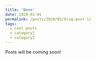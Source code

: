 ```yaml
---
title: 'None'
date: 2020-01-01
permalink: /posts/2020/01/blog-post-1/
tags:
  - cool posts
  - category1
  - category2
---
```


Posts will be coming soon!
